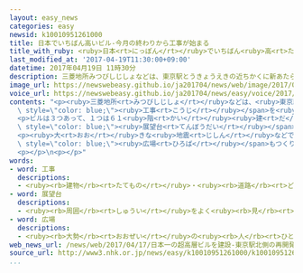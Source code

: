 ```yaml
---
layout: easy_news
categories: easy
newsid: k10010951261000
title: 日本でいちばん高いビル-今月の終わりから工事が始まる
title_with_ruby: <ruby>日本<rt>にっぽん</rt></ruby>でいちばん<ruby>高<rt>たか</rt></ruby>いビル　<ruby>今月<rt>こんげつ</rt></ruby>の<ruby>終<rt>お</rt></ruby>わりから<ruby>工事<rt>こうじ</rt></ruby>が<ruby>始<rt>はじ</rt></ruby>まる
last_modified_at: '2017-04-19T11:30:00+09:00'
datetime: 2017年04月19日 11時30分
description: 三菱地所みつびしじしょなどは、東京駅とうきょうえきの近ちかくに新あたらしいビルを建たてる工事こうじを今月こんげつの終おわりごろから始はじめます。
image_url: https://newswebeasy.github.io/ja201704/news/web/image/2017/04/19/k10010951261000.jpg
voice_url: https://newswebeasy.github.io/ja201704/news/easy/voice/2017/04/19/k10010951261000.mp3
contents: "<p><ruby>三菱地所<rt>みつびしじしょ</rt></ruby>などは、<ruby>東京駅<rt>とうきょうえき</rt></ruby>の<ruby>近<rt>ちか</rt></ruby>くに<ruby>新<rt>あたら</rt></ruby>しいビルを<ruby>建<rt>た</rt></ruby>てる<span\
  \ style=\"color: blue;\"><ruby>工事<rt>こうじ</rt></ruby></span>を<ruby>今月<rt>こんげつ</rt></ruby>の<ruby>終<rt>お</rt></ruby>わりごろから<ruby>始<rt>はじ</rt></ruby>めます。</p>\n\
  <p>ビルは３つあって、１つは６１<ruby>階<rt>かい</rt></ruby><ruby>建<rt>だ</rt></ruby>てのビルです。<ruby>高<rt>たか</rt></ruby>さは３９０ｍで、<ruby>日本<rt>にっぽん</rt></ruby>でいちばん<ruby>高<rt>たか</rt></ruby>いビルになります。いま<ruby>日本<rt>にっぽん</rt></ruby>でいちばん<ruby>高<rt>たか</rt></ruby>いビルは、<ruby>大阪<rt>おおさか</rt></ruby>にある「あべのハルカス」で、<ruby>高<rt>たか</rt></ruby>さは３００ｍです。<ruby>新<rt>あたら</rt></ruby>しいビルには、<ruby>高<rt>たか</rt></ruby>い<ruby>所<rt>ところ</rt></ruby>から<ruby>景色<rt>けしき</rt></ruby>を<ruby>楽<rt>たの</rt></ruby>しむ<span\
  \ style=\"color: blue;\"><ruby>展望台<rt>てんぼうだい</rt></ruby></span>もつくる<ruby>予定<rt>よてい</rt></ruby>です。</p>\n\
  <p><ruby>大<rt>おお</rt></ruby>きな<ruby>地震<rt>じしん</rt></ruby>などで、<ruby>家<rt>いえ</rt></ruby>に<ruby>帰<rt>かえ</rt></ruby>ることができなくなった<ruby>人<rt>ひと</rt></ruby>などが３３００<ruby>人<rt>にん</rt></ruby><ruby>集<rt>あつ</rt></ruby>まることができる<span\
  \ style=\"color: blue;\"><ruby>広場<rt>ひろば</rt></ruby></span>もつくります。</p>\n<p><ruby>三菱地所<rt>みつびしじしょ</rt></ruby>などは、これから１０<ruby>年<rt>ねん</rt></ruby>で<ruby>全部<rt>ぜんぶ</rt></ruby>のビルを<ruby>建<rt>た</rt></ruby>てることにしています。</p>\n\
  <p></p>\n<p></p>"
words:
- word: 工事
  descriptions:
  - <ruby><rb>建物</rb><rt>たてもの</rt></ruby>・<ruby><rb>道路</rb><rt>どうろ</rt></ruby>・<ruby><rb>橋</rb><rt>はし</rt></ruby>などを<ruby><rb>造</rb><rt>つく</rt></ruby>ったり、<ruby><rb>直</rb><rt>なお</rt></ruby>したりすること。また、その<ruby><rb>仕事</rb><rt>しごと</rt></ruby>。
- word: 展望台
  descriptions:
  - <ruby><rb>周囲</rb><rt>しゅうい</rt></ruby>をよく<ruby><rb>見</rb><rt>み</rt></ruby>わたすことのできる<ruby><rb>高台</rb><rt>たかだい</rt></ruby>。<ruby><rb>見晴</rb><rt>みは</rt></ruby>らし<ruby><rb>台</rb><rt>だい</rt></ruby>。
- word: 広場
  descriptions:
  - <ruby><rb>大勢</rb><rt>おおぜい</rt></ruby>の<ruby><rb>人</rb><rt>ひと</rt></ruby>が<ruby><rb>集</rb><rt>あつ</rt></ruby>まれる、<ruby><rb>広</rb><rt>ひろ</rt></ruby>い<ruby><rb>場所</rb><rt>ばしょ</rt></ruby>。
web_news_url: /news/web/2017/04/17/日本一の超高層ビルを建設-東京駅北側の再開発事業着工へ/
source_url: http://www3.nhk.or.jp/news/easy/k10010951261000/k10010951261000.html
...
```

